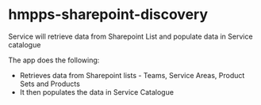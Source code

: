 # hmpps-sharepoint-discovery

Service will retrieve data from Sharepoint List and populate data in Service catalogue 

The app does the following:

- Retrieves data from Sharepoint lists - Teams, Service Areas, Product Sets and Products 
- It then populates the data in Service Catalogue

